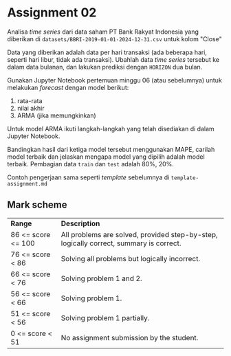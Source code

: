# Assignment 02

Analisa _time series_ dari data saham PT Bank Rakyat Indonesia 
yang diberikan di `datasets/BBRI-2019-01-01-2024-12-31.csv` untuk
kolom "Close"

Data yang diberikan adalah data per hari transaksi (ada beberapa hari, 
seperti hari libur, tidak ada transaksi). Ubahlah data _time series_ tersebut
ke dalam data bulanan, dan lakukan prediksi dengan `HORIZON` dua bulan.

Gunakan Jupyter Notebook pertemuan minggu 06 (atau sebelumnya)
untuk melakukan _forecast_ dengan model berikut:
1. rata-rata
2. nilai akhir
3. ARMA (jika memungkinkan)

Untuk model ARMA ikuti langkah-langkah yang telah disediakan di dalam  
Jupyter Notebook.

Bandingkan hasil dari ketiga model tersebut menggunakan MAPE,
carilah model terbaik dan jelaskan mengapa model yang dipilih
adalah model terbaik. Pembagian data `train` dan `test`
adalah 80%, 20%.

Contoh pengerjaan sama seperti _template_ sebelumnya di `template-assignment.md`

## Mark scheme
<table>
   <tr>
      <td> <b>Range</b>
      <td> <b>Description</b>
   <tr>
      <td> 86 <= score <= 100
      <td> All problems are solved, provided step-by-step, logically correct,
           summary is correct.
   <tr>
      <td> 76 <= score < 86 
      <td> Solving all problems but logically incorrect.
   <tr>
      <td> 66 <= score < 76 
      <td> Solving problem 1 and 2.
   <tr>
      <td> 56 <= score < 66 
      <td> Solving problem 1.
   <tr>
      <td> 51 <= score < 56 
      <td> Solving problem 1 partially.
   <tr>
      <td> 0 <= score < 51 
      <td> No assignment submission by the student.
</table>
